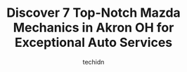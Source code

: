 ---
layout: ampstory
image: https://images.unsplash.com/photo-1615238359019-c8de4242e083?ixlib=rb-4.0.3&ixid=MnwxMjA3fDB8MHxwaG90by1wYWdlfHx8fGVufDB8fHx8&auto=format&fit=crop&w=640&h=853&q=80
author: techidn
featured: false
description: Looking for reliable and skilled Mazda Mechanic in Akron  OH, USA? Your search ends here with the 7 best Mazda Mechanic in town. With their expertise and commitment to delivering exceptional
title: Discover 7 Top-Notch Mazda Mechanics in Akron  OH for Exceptional Auto Services
cover:
   title: Discover 7 Top-Notch Mazda Mechanics in Akron  OH for Exceptional Auto Services
   subtitle: Rickpate
   background: https://images.unsplash.com/photo-1615238359019-c8de4242e083?ixlib=rb-4.0.3&ixid=MnwxMjA3fDB8MHxwaG90by1wYWdlfHx8fGVufDB8fHx8&auto=format&fit=crop&w=640&h=853&q=80

pages: 
 - layout: thirds
   top: <h1>#1 Market Street Muffler & More</h1>
   bottom: "<p>Went here to get an estimate for a muffler fix/replacement for our 2006 Mazda Tribute. They were prompt and friendly.  It was great the showed where my problem was and th</p>"
   background: https://www.knot35.com/toplist/wp-content/uploads/2023/06/best-mazda-mechanic-1-in-akron-oh-1685836825.jpeg
   backgroundblur: true
 - layout: thirds
   top: <h1>#2 Davids Garage</h1>
   bottom: "<p>594 W Waterloo Rd, Akron, OH 44314, United States</p>"
   background: https://www.knot35.com/toplist/wp-content/uploads/2023/06/best-mazda-mechanic-2-in-akron-oh-1685836826.jpeg
   cta:
      link: https://www.knot35.com/toplist/discover-7-top-notch-mazda-mechanics-in-akron-oh-for-exceptional-auto-services/
      text: Discover 7 Top-Notch Mazda Mechanics in Akron  OH for Exceptional Auto Services
 - layout: thirds
   top: <h1>#3 Auto-Excel</h1>
   bottom: "<p>2610 E Waterloo Rd, Akron, OH 44312, United States</p>"
   background: https://www.knot35.com/toplist/wp-content/uploads/2023/06/best-mazda-mechanic-3-in-akron-oh-1685836826.jpeg
   cta:
      link: https://www.knot35.com/toplist/discover-7-top-notch-mazda-mechanics-in-akron-oh-for-exceptional-auto-services/
      text: Discover 7 Top-Notch Mazda Mechanics in Akron  OH for Exceptional Auto Services
 - layout: thirds
   top: <h1>#4 Mackey Auto Care</h1>
   bottom: "<p>1544 E Market St, Akron, OH 44305, United States</p>"
   background: https://images.unsplash.com/photo-1524169358666-79f22534bc6e?ixlib=rb-4.0.3&ixid=MnwxMjA3fDB8MHxwaG90by1wYWdlfHx8fGVufDB8fHx8&auto=format&fit=crop&w=640&h=853&q=80
   cta:
      link: https://www.knot35.com/toplist/discover-7-top-notch-mazda-mechanics-in-akron-oh-for-exceptional-auto-services/
      text: Discover 7 Top-Notch Mazda Mechanics in Akron  OH for Exceptional Auto Services
 - layout: thirds
   top: <h1>#5 Shaws Automotive</h1>
   bottom: "<p>1244 S Arlington St, Akron, OH 44306, United States</p>"
   background: https://images.unsplash.com/photo-1599422314077-f4dfdaa4cd09?ixlib=rb-4.0.3&ixid=MnwxMjA3fDB8MHxwaG90by1wYWdlfHx8fGVufDB8fHx8&auto=format&fit=crop&w=640&h=853&q=80
   cta:
      link: https://www.knot35.com/toplist/discover-7-top-notch-mazda-mechanics-in-akron-oh-for-exceptional-auto-services/
      text: Discover 7 Top-Notch Mazda Mechanics in Akron  OH for Exceptional Auto Services
 - layout: thirds
   top: <h1>#6 Blacks Auto Clinic</h1>
   bottom: "<p>2377 East Ave, Akron, OH 44314, United States</p>"
   background: https://images.unsplash.com/photo-1510906594845-bc082582c8cc?ixlib=rb-4.0.3&ixid=MnwxMjA3fDB8MHxwaG90by1wYWdlfHx8fGVufDB8fHx8&auto=format&fit=crop&w=640&h=853&q=80
   cta:
      link: https://www.knot35.com/toplist/discover-7-top-notch-mazda-mechanics-in-akron-oh-for-exceptional-auto-services/
      text: Discover 7 Top-Notch Mazda Mechanics in Akron  OH for Exceptional Auto Services
 - layout: thirds
   top: <h1>#7 Frank May Garage</h1>
   bottom: "<p>225 S Seiberling St, Akron, OH 44306, United States</p>"
   background: https://images.unsplash.com/photo-1574169208507-84376144848b?ixlib=rb-4.0.3&ixid=MnwxMjA3fDB8MHxwaG90by1wYWdlfHx8fGVufDB8fHx8&auto=format&fit=crop&w=640&h=853&q=80
   cta:
      link: https://www.knot35.com/toplist/discover-7-top-notch-mazda-mechanics-in-akron-oh-for-exceptional-auto-services/
      text: Discover 7 Top-Notch Mazda Mechanics in Akron  OH for Exceptional Auto Services
 - layout: thirds
   middle: Continue reading...
   background: https://images.unsplash.com/photo-1540457036297-448b6b99e91c?ixlib=rb-4.0.3&ixid=MnwxMjA3fDB8MHxwaG90by1wYWdlfHx8fGVufDB8fHx8&auto=format&fit=crop&w=640&h=853&q=80
   cta:
      link: https://www.knot35.com/toplist/discover-7-top-notch-mazda-mechanics-in-akron-oh-for-exceptional-auto-services/
      text: Discover 7 Top-Notch Mazda Mechanics in Akron  OH for Exceptional Auto Services
      
---